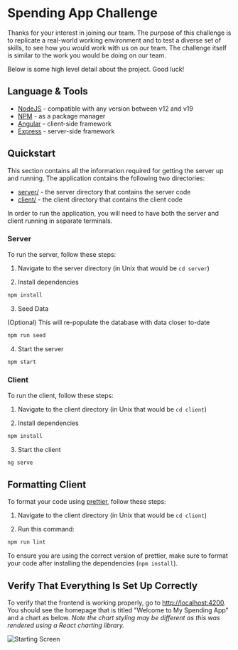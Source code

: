 # Spending App Challenge

Thanks for your interest in joining our team. The purpose of this challenge is to replicate a real-world working environment and to test a diverse set of skills, to see how you would work with us on our team. The challenge itself is similar to the work you would be doing on our team.

Below is some high level detail about the project. Good luck!

## Language & Tools

- [NodeJS](https://nodejs.org/en/) - compatible with any version between v12 and v19
- [NPM](https://www.npmjs.com/) - as a package manager
- [Angular](https://angular.io/) - client-side framework
- [Express](https://expressjs.com/) - server-side framework

## Quickstart

This section contains all the information required for getting the server up and running. The application contains the following two directories:

- [server/](server/) - the server directory that contains the server code
- [client/](client/) - the client directory that contains the client code

In order to run the application, you will need to have both the server and client running in separate terminals.

### Server

To run the server, follow these steps:

1. Navigate to the server directory (in Unix that would be `cd server`)

2. Install dependencies

```bash
npm install
```

3. Seed Data

(Optional) This will re-populate the database with data closer to-date

```bash
npm run seed
```

4. Start the server

```bash
npm start
```

### Client

To run the client, follow these steps:

1. Navigate to the client directory (in Unix that would be `cd client`)

2. Install dependencies

```bash
npm install
```

3. Start the client

```bash
ng serve
```

## Formatting Client

To format your code using [prettier](https://prettier.io/), follow these steps:

1. Navigate to the client directory (in Unix that would be `cd client`)

2. Run this command:

```bash
npm run lint
```

To ensure you are using the correct version of prettier, make sure to format your code after installing the dependencies (`npm install`).

## Verify That Everything Is Set Up Correctly

To verify that the frontend is working properly, go to [http://localhost:4200](http://localhost:4200). You should see the homepage that is titled "Welcome to My Spending App" and a chart as below. _Note the chart styling may be different as this was rendered using a React charting library._

![Starting Screen](https://storage.googleapis.com/m.hatchways.io/SpendingApp-screenshot.png)
